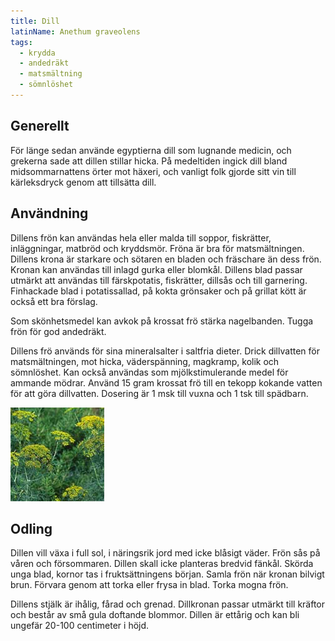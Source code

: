 ```yaml
---
title: Dill
latinName: Anethum graveolens
tags:
  - krydda
  - andedräkt
  - matsmältning
  - sömnlöshet
---
```


## Generellt

För länge sedan använde egyptierna dill som lugnande medicin, och grekerna sade att dillen stillar hicka. På medeltiden ingick dill bland midsommarnattens örter mot häxeri, och vanligt folk gjorde sitt vin till kärleksdryck genom att tillsätta dill.

## Användning

Dillens frön kan användas hela eller malda till soppor, fiskrätter, inläggningar, matbröd och kryddsmör. Fröna är bra för matsmältningen. Dillens krona är starkare och sötaren en bladen och fräschare än dess frön. Kronan kan användas till inlagd gurka eller blomkål. Dillens blad passar utmärkt att användas till färskpotatis, fiskrätter, dillsås och till garnering. Finhackade blad i potatissallad, på kokta grönsaker och på grillat kött är också ett bra förslag.

Som skönhetsmedel kan avkok på krossat frö stärka nagelbanden. Tugga frön för god andedräkt.

Dillens frö används för sina mineralsalter i saltfria dieter. Drick dillvatten för matsmältningen, mot hicka, väderspänning, magkramp, kolik och sömnlöshet. Kan också användas som mjölkstimulerande medel för ammande mödrar. Använd 15 gram krossat frö till en tekopp kokande vatten för att göra dillvatten. Dosering är 1 msk till vuxna och 1 tsk till spädbarn.

![](/static/img/anethum-graveolens-2.jpg)

## Odling

Dillen vill växa i full sol, i näringsrik jord med icke blåsigt väder. Frön sås på våren och försommaren. Dillen skall icke planteras bredvid fänkål. Skörda unga blad, kornor tas i fruktsättningens början. Samla frön när kronan bilvigt brun. Förvara genom att torka eller frysa in blad. Torka mogna frön.

Dillens stjälk är ihålig, fårad och grenad. Dillkronan passar utmärkt till kräftor och består av små gula doftande blommor. Dillen är ettårig och kan bli ungefär 20-100 centimeter i höjd.
